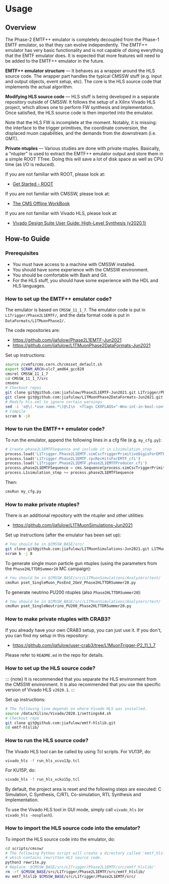 # Usage

## Overview

The Phase-2 EMTF++ emulator is completely decoupled from the Phase-1 EMTF emulator, so that they can evolve independently. The EMTF++ emulator has very basic functionality and is not capable of doing everything that the EMTF emulator does. It is expected that more features will need to be added to the EMTF++ emulator in the future.

**EMTF++ emulator structure** &mdash; It behaves as a wrapper around the HLS source code. The wrapper part handles the typical CMSSW stuff (e.g. input and output objects, event setup, etc). The core is the HLS source code that implements the actual algorithm.

**Modifying HLS source code** &mdash; HLS stuff is being developed in a separate repository outside of CMSSW. It follows the setup of a Xilinx Vivado HLS project, which allows one to perform FW synthesis and implementation. Once satisfied, the HLS source code is then imported into the emulator.

Note that the HLS FW is incomplete at the moment. Notably, it is missing: the interface to the trigger primitives, the coordinate conversion, the displaced muon capabilities, and the demands from the downstream (i.e. GMT).

**Private ntuples** &mdash; Various studies are done with private ntuples. Basically, a "ntupler" is used to extract the EMTF++ emulator output and store them in a simple ROOT TTree. Doing this will save a lot of disk space as well as CPU time (as I/O is reduced).

If you are not familiar with ROOT, please look at:

- [Get Started - ROOT](https://root.cern/get_started/)

If you are not familiar with CMSSW, please look at:

- [The CMS Offline WorkBook](https://twiki.cern.ch/twiki/bin/view/CMSPublic/WorkBook)

If you are not familiar with Vivado HLS, please look at:

- [Vivado Design Suite User Guide: High-Level Synthesis (v2020.1)](https://www.xilinx.com/support/documentation/sw_manuals/xilinx2020_1/ug902-vivado-high-level-synthesis.pdf)


## How-to Guide

### Prerequisites

- You must have access to a machine with CMSSW installed.
- You should have some experience with the CMSSW environment.
- You should be comfortable with Bash and Git.
- For the HLS stuff, you should have some experience with the HDL and HLS languages.

### How to set up the EMTF++ emulator code?

The emulator is based on `CMSSW_11_1_7`. The emulator code is put in `L1Trigger/Phase2L1EMTF/`, and the data format code is put in `DataFormats/L1TMuonPhase2/`.

The code repositories are:

- <https://github.com/jiafulow/Phase2L1EMTF-Jun2021>
- <https://github.com/jiafulow/L1TMuonPhase2DataFormats-Jun2021>

Set up instructions:

``` bash
source /cvmfs/cms.cern.ch/cmsset_default.sh
export SCRAM_ARCH=slc7_amd64_gcc820
cmsrel CMSSW_11_1_7
cd CMSSW_11_1_7/src
cmsenv
# Checkout repos
git clone git@github.com:jiafulow/Phase2L1EMTF-Jun2021.git L1Trigger/Phase2L1EMTF/
git clone git@github.com:jiafulow/L1TMuonPhase2DataFormats-Jun2021.git DataFormats/L1TMuonPhase2/
# Modify hls.xml to ignore certain warnings
sed -i 's@\(.*use name.*\)@\1\n  <flags CXXFLAGS="-Wno-int-in-bool-context -Wno-uninitialized -Wno-maybe-uninitialized"/>@' ../config/toolbox/slc7_amd64_gcc820/tools/selected/hls.xml
# Compile
scram b -j8
```

### How to run the EMTF++ emulator code?

To run the emulator, append the following lines in a cfg file (e.g. `my_cfg.py`):

``` python
# Create phase2L1EMTFSequence and include it in L1simulation_step
process.load('L1Trigger.Phase2L1EMTF.simCscTriggerPrimitiveDigisForEMTF_cfi')
process.load('L1Trigger.Phase2L1EMTF.rpcRecHitsForEMTF_cfi')
process.load('L1Trigger.Phase2L1EMTF.phase2L1EMTFProducer_cfi')
process.phase2L1EMTFSequence = cms.Sequence(process.simCscTriggerPrimitiveDigisForEMTF+process.rpcRecHitsForEMTF+process.phase2L1EMTFProducer)
process.L1simulation_step += process.phase2L1EMTFSequence
```

Then:

``` bash
cmsRun my_cfg.py
```

### How to make private ntuples?

There is an additional repository with the ntupler and other utilities:

- <https://github.com/jiafulow/L1TMuonSimulations-Jun2021>

Set up instructions (after the emulator has been set up):

``` bash
# You should be in $CMSSW_BASE/src/
git clone git@github.com:jiafulow/L1TMuonSimulations-Jun2021.git L1TMuonSimulations/
scram b -j 8
```

To generate single muon particle gun ntuples (using the parameters from the `Phase2HLTTDRSummer20` MC campaign):

``` bash
# You should be in $CMSSW_BASE/src/L1TMuonSimulations/Analyzers/test/
cmsRun pset_SingleMuon_PosEnd_2GeV_Phase2HLTTDRSummer20.py
```

To generate neutrino PU200 ntuples (also `Phase2HLTTDRSummer20`):

``` bash
# You should be in $CMSSW_BASE/src/L1TMuonSimulations/Analyzers/test/
cmsRun pset_SingleNeutrino_PU200_Phase2HLTTDRSummer20.py
```

### How to make private ntuples with CRAB3?

If you already have your own CRAB3 setup, you can just use it. If you don't, you can find my setup in this repository:

- <https://github.com/jiafulow/user-crab3/tree/L1MuonTrigger-P2_11_1_7>

Please refer to `README.md` in the repo for details.

### How to set up the HLS source code?

::: {note}
It is recommended that you separate the HLS environment from the CMSSW environment. It is also recommended that you use the specific version of Vivado HLS `v2020.1`.
:::

Set up instructions:

``` bash
# The following line depends on where Vivado HLS was installed.
source /data/Xilinx/Vivado/2020.1/settings64.sh
# Checkout repo
git clone git@github.com:jiafulow/emtf-hlslib.git
cd emtf-hlslib/
```

### How to run the HLS source code?

The Vivado HLS tool can be called by using Tcl scripts. For VU13P, do:

``` bash
vivado_hls -f run_hls_xcvu13p.tcl
```

For KU15P, do:

``` bash
vivado_hls -f run_hls_xcku15p.tcl
```

By default, the project area is reset and the following steps are executed: C Simulation, C Synthesis, C/RTL Co-simulation, RTL Synthesis and Implementation.

To use the Vivado HLS tool in GUI mode, simply call `vivado_hls` (or `vivado_hls -nosplash`).

### How to import the HLS source code into the emulator?

To import the HLS source code into the emulator, do:

``` bash
cd scripts/cmssw/
# The following Python script will create a directory called 'emtf_hlslib'
# which contains rewritten HLS source code.
python3 rewrite.py
# Replace '$CMSSW_BASE/src/L1Trigger/Phase2L1EMTF/src/emtf_hlslib/'
rm -rf $CMSSW_BASE/src/L1Trigger/Phase2L1EMTF/src/emtf_hlslib/
mv emtf_hlslib $CMSSW_BASE/src/L1Trigger/Phase2L1EMTF/src/
```

